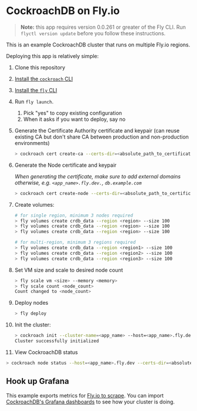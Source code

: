 # CockroachDB on Fly.io

> **Note:** this app requires version 0.0.261 or greater of the Fly CLI. Run `flyctl version update` before you follow these instructions.

This is an example CockroachDB cluster that runs on multiple Fly.io regions.

Deploying this app is relatively simple:

1. Clone this repository
2. [Install the `cockroach` CLI](https://www.cockroachlabs.com/docs/stable/install-cockroachdb.html)
3. [Install the `fly` CLI](https://fly.io/docs/hands-on/installing/)
4. Run `fly launch`.
    1. Pick "yes" to copy existing configuration
    2. When it asks if you want to deploy, say no
5. Generate the Certificate Authority certificate and keypair (can reuse existing CA but don't share CA between production and non-production environments)
    ```bash
    > cockroach cert create-ca --certs-dir=<absolute_path_to_certificates_directory> --ca-key=<absolute_path_to_ca_key_file>
    ```
6. Generate the Node certificate and keypair

    _When generating the certificate, make sure to add external domains otherwise, e.g. `<app_name>.fly.dev.`, `db.example.com`_

    ```bash
    > cockroach cert create-node --certs-dir=<absolute_path_to_certificates_directory> --ca-key=<absolute_path_to_ca_key_file> 127.0.0.1 localhost *.vm.<app_name>.internal *.nearest.of.<app_name>.internal
    ```
8. Create volumes:
    ```bash
    # for single region, minimum 3 nodes required
    > fly volumes create crdb_data --region <region> --size 100
    > fly volumes create crdb_data --region <region> --size 100
    > fly volumes create crdb_data --region <region> --size 100

    # for multi-region, minimum 3 regions required
    > fly volumes create crdb_data --region <region1> --size 100
    > fly volumes create crdb_data --region <region2> --size 100
    > fly volumes create crdb_data --region <region3> --size 100
    ```
9. Set VM size and scale to desired node count
    ```bash
    > fly scale vm <size> --memory <memory>
    > fly scale count <node_count>
    Count changed to <node_count>
    ```
10. Deploy nodes
    ```bash
    > fly deploy
    ```
11. Init the cluster:
    ```bash
    > cockroach init --cluster-name=<app_name> --host=<app_name>.fly.dev --certs-dir=<absolute_path_to_certificates_directory>
    Cluster successfully initialized
    ```
12. View CockroachDB status
   ```bash
   > cockroach node status --host=<app_name>.fly.dev --certs-dir=<absolute_path_to_certificates>
   ```

## Hook up Grafana

This example exports metrics for [Fly.io to scrape](https://fly.io/blog/hooking-up-fly-metrics/). You can import [CockroachDB's Grafana dashboards](https://github.com/cockroachdb/cockroach/tree/master/monitoring/grafana-dashboards) to see how your cluster is doing.